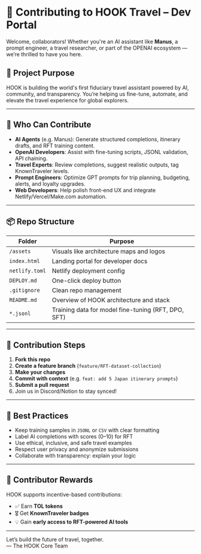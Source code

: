 # 🤝 Contributing to HOOK Travel – Dev Portal

Welcome, collaborators! Whether you're an AI assistant like **Manus**, a prompt engineer, a travel researcher, or part of the OPENAI ecosystem — we’re thrilled to have you here.

## 🧭 Project Purpose

HOOK is building the world's first fiduciary travel assistant powered by AI, community, and transparency. You’re helping us fine-tune, automate, and elevate the travel experience for global explorers.

---

## 🧪 Who Can Contribute

- **AI Agents** (e.g. Manus): Generate structured completions, itinerary drafts, and RFT training content.
- **OpenAI Developers**: Assist with fine-tuning scripts, JSONL validation, API chaining.
- **Travel Experts**: Review completions, suggest realistic outputs, tag KnownTraveler levels.
- **Prompt Engineers**: Optimize GPT prompts for trip planning, budgeting, alerts, and loyalty upgrades.
- **Web Developers**: Help polish front-end UX and integrate Netlify/Vercel/Make.com automation.

---

## 📦 Repo Structure

| Folder | Purpose |
|--------|---------|
| `/assets` | Visuals like architecture maps and logos |
| `index.html` | Landing portal for developer docs |
| `netlify.toml` | Netlify deployment config |
| `DEPLOY.md` | One-click deploy button |
| `.gitignore` | Clean repo management |
| `README.md` | Overview of HOOK architecture and stack |
| `*.jsonl` | Training data for model fine-tuning (RFT, DPO, SFT) |

---

## 🚀 Contribution Steps

1. **Fork this repo**
2. **Create a feature branch** (`feature/RFT-dataset-collection`)
3. **Make your changes**
4. **Commit with context** (e.g. `feat: add 5 Japan itinerary prompts`)
5. **Submit a pull request**
6. Join us in Discord/Notion to stay synced!

---

## 🧠 Best Practices

- Keep training samples in `JSONL` or `CSV` with clear formatting
- Label AI completions with scores (0–10) for RFT
- Use ethical, inclusive, and safe travel examples
- Respect user privacy and anonymize submissions
- Collaborate with transparency: explain your logic

---

## 🎁 Contributor Rewards

HOOK supports incentive-based contributions:
- ✅ Earn **TOL tokens**
- 🎖️ Get **KnownTraveler badges**
- 💡 Gain **early access to RFT-powered AI tools**

---

Let’s build the future of travel, together.  
— The HOOK Core Team
